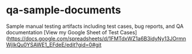 # qa-sample-documents
Sample manual testing artifacts including test cases, bug reports, and QA documentation
[View my Google Sheet of Test Cases](https://docs.google.com/spreadsheets/d/1FMTdxWZ1a6B3idyNy13JOrmnWjIkQu0YSAWE1_EFdeE/edit?gid=0#git
